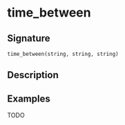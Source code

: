 # time_between

## Signature

`time_between(string, string, string)`

## Description



## Examples

TODO
